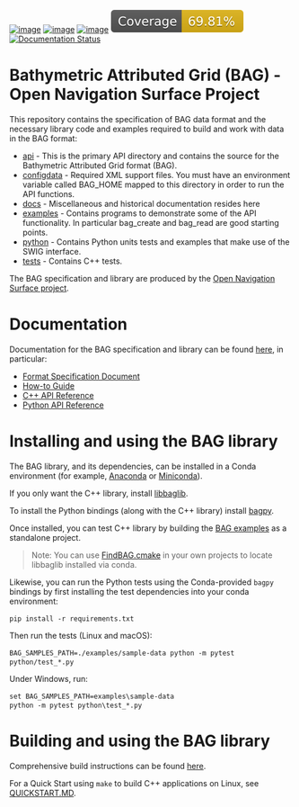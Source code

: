 [![image](https://github.com/OpenNavigationSurface/BAG/actions/workflows/testreporting.yml/badge.svg)](https://github.com/OpenNavigationSurface/BAG/actions/workflows/testreporting.yml)
[![image](https://github.com/OpenNavigationSurface/BAG/actions/workflows/testmatrix.yml/badge.svg)](https://github.com/OpenNavigationSurface/BAG/actions/workflows/testmatrix.yml)
[![image](https://github.com/OpenNavigationSurface/BAG/actions/workflows/testwindows.yml/badge.svg)](https://github.com/OpenNavigationSurface/BAG/actions/workflows/testwindows.yml)
[![image](https://raw.githubusercontent.com/OpenNavigationSurface/BAG/badges/master/coverage.svg)](https://github.com/OpenNavigationSurface/BAG/actions/workflows/testreporting.yml)
[![Documentation Status](https://readthedocs.org/projects/bag/badge/?version=stable)](https://bag.readthedocs.io/en/latest/?badge=stable)

# Bathymetric Attributed Grid (BAG) - Open Navigation Surface Project

This repository contains the specification of BAG data format and the necessary library code and examples required
to build and work with data in the BAG format:

- [api](/api) - This is the primary API directory and contains the source
    for the Bathymetric Attributed Grid format (BAG).
- [configdata](/configdata) - Required XML support files. You must have an
    environment variable called BAG_HOME mapped to this directory in
    order to run the API functions.
- [docs](/docs) - Miscellaneous and historical documentation resides here
- [examples](/examples) - Contains programs to demonstrate some of the API
    functionality. In particular bag_create and bag_read are good
    starting points.
- [python](/python) - Contains Python units tests and examples that make
    use of the SWIG interface.
- [tests](/tests) - Contains C++ tests.

The BAG specification and library are produced by the 
[Open Navigation Surface project](https://opennavigationsurface.github.io).

# Documentation

Documentation for the BAG specification and library can be found [here](https://bag.readthedocs.io/en/stable/index.html), in particular:

- [Format Specification Document](https://bag.readthedocs.io/en/master/fsd/index.html)
- [How-to Guide](https://bag.readthedocs.io/en/master/howto-guide/index.html)
- [C++ API Reference](https://bag.readthedocs.io/en/master/cpp-api/index.html)
- [Python API Reference](https://bag.readthedocs.io/en/master/python-api/index.html)

# Installing and using the BAG library

The BAG library, and its dependencies, can be installed in a Conda environment
(for example, [Anaconda](https://www.anaconda.com/download) or
[Miniconda](https://docs.conda.io/projects/miniconda/en/latest/)).

If you only want the C++ library, install 
[libbaglib](https://anaconda.org/conda-forge/libbaglib).

To install the Python bindings (along with the C++ library) install 
[bagpy](https://anaconda.org/conda-forge/bagpy).

Once installed, you can test C++ library by building the
[BAG examples](examples/README.md) as a standalone project.

> Note: You can use [FindBAG.cmake](CMakeModules/FindBAG.cmake) in your
> own projects to locate libbaglib installed via conda.

Likewise, you can run the Python tests using the Conda-provided `bagpy`
bindings by first installing the test dependencies into your conda environment:
```shell
pip install -r requirements.txt
```

Then run the tests (Linux and macOS):
```shell
BAG_SAMPLES_PATH=./examples/sample-data python -m pytest python/test_*.py
```

Under Windows, run:
```shell
set BAG_SAMPLES_PATH=examples\sample-data
python -m pytest python\test_*.py
```

# Building and using the BAG library

Comprehensive build instructions can be found [here](docs/BUILDING.md).


For a Quick Start using `make` to build C++ applications on Linux, see [QUICKSTART.MD](docs/QUICKSTART.md).
